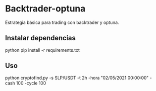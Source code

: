 # Backtrader-optuna
Estrategia básica para trading con backtrader y optuna.

## Instalar dependencias
python pip install -r requirements.txt

## Uso
python cryptofind.py -s SLP/USDT -t 2h -hora "02/05/2021 00:00:00" -cash 100 -cycle 100
